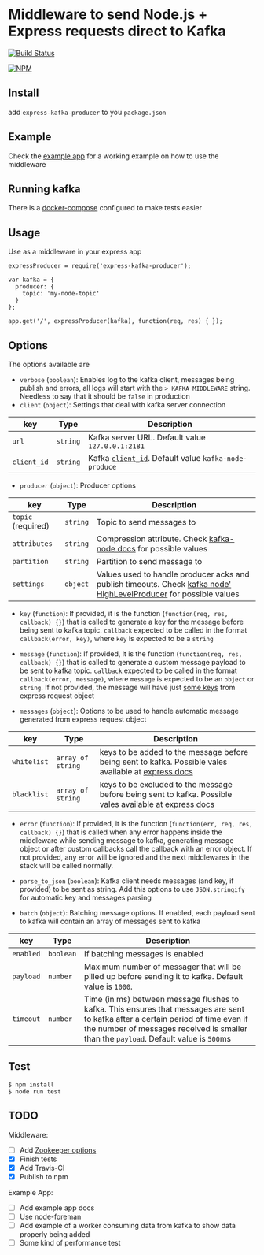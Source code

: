 # Middleware to send Node.js + Express requests direct to Kafka

[![Build Status](https://img.shields.io/travis/felipesabino/express-kafka-producer.svg?style=flat-square)](https://travis-ci.org/felipesabino/express-kafka-producer)

[![NPM](https://nodei.co/npm/express-kafka-producer.png)](https://nodei.co/npm/express-kafka-producer/)

## Install

add `express-kafka-producer` to you `package.json`


## Example

Check the [example app](example/index.js) for a working example on how to use the middleware

## Running kafka

There is a [docker-compose](./DOCKER.md) configured to make tests easier

## Usage

Use as a middleware in your express app

```
expressProducer = require('express-kafka-producer');

var kafka = {
  producer: {
    topic: 'my-node-topic'
  }
};

app.get('/', expressProducer(kafka), function(req, res) { });

```


## Options

The options available are

- `verbose` (`boolean`): Enables log to the kafka client, messages being publish and errors, all logs will start with the `> KAFKA MIDDLEWARE` string. Needless to say that it should be `false` in production
- `client` (`object`): Settings that deal with kafka server connection

key             | Type         | Description
--------------- | -----------  | ---
`url`           | `string`     | Kafka server URL. Default value `127.0.0.1:2181`
`client_id`     | `string`     | Kafka [`client_id`](https://github.com/SOHU-Co/kafka-node/#clientconnectionstring-clientid-zkoptions). Default value `kafka-node-produce`

- `producer` (`object`): Producer options

key                 | Type      | Description
------------------- | --------- | ---
`topic` (required)  | `string`  | Topic to send messages to
`attributes`        | `string`  | Compression attribute. Check [kafka-node docs](https://github.com/SOHU-Co/kafka-node/#sendpayloads-cb-1) for possible values
`partition`         | `string`  | Partition to send message to
`settings`          | `object`  | Values used to handle producer acks and publish timeouts. Check [kafka node' HighLevelProducer](https://github.com/SOHU-Co/kafka-node/blob/7101c4e1818987f4b6f8cf52c7fd5565c11768db/lib/highLevelProducer.js#L37-L38) for possible values

- `key` (`function`): If provided, it is the function (`function(req, res, callback) {}`) that is called to generate a key for the message before being sent to kafka topic. `callback` expected to be called in the format `callback(error, key)`, where `key` is expected to be a `string`


- `message` (`function`): If provided, it is the function (`function(req, res, callback) {}`) that is called to generate a custom message payload to be sent to kafka topic. `callback` expected to be called in the format `callback(error, message)`, where `message` is expected to be an `object` or `string`.
If not provided, the message will have just [some keys](./lib/message.js#L7-L25) from express request object

- `messages` (`object`): Options to be used to handle automatic message generated from express request object

key             | Type                  | Description
--------------- | --------------------  | ---
`whitelist`     | `array of string`     | keys to be added to the message before being sent to kafka. Possible vales available at [express docs](http://expressjs.com/4x/api.html#req)
`blacklist`     | `array of string`     | keys to be excluded to the message before being sent to kafka. Possible vales available at [express docs](http://expressjs.com/4x/api.html#req)

- `error` (`function`): If provided, it is the function (`function(err, req, res, callback) {}`) that is called when any error happens inside the middleware while sending message to kafka, generating message object or after custom callbacks call the callback with an error object. If not provided, any error will be ignored and the next middlewares in the stack will be called normally.

- `parse_to_json` (`boolean`): Kafka client needs messages (and key, if provided) to be sent as string. Add this options to use `JSON.stringify` for automatic key and messages parsing

- `batch` (`object`): Batching message options. If enabled, each payload sent to kafka will contain an array of messages sent to kafka

key                 | Type      | Description
------------------- | --------- | ---
`enabled`           | `boolean` | If batching messages is enabled
`payload`           | `number`  | Maximum number of messager that will be pilled up before sending it to kafka. Default value is `1000`.
`timeout`           | `number`  | Time (in ms) between message flushes to kafka. This ensures that messages are sent to kafka after a certain period of time even if the number of messages received is smaller than the `payload`. Default value is `500`ms


## Test

```
$ npm install
$ node run test
```

## TODO

Middleware:

- [ ] Add [Zookeeper options](https://github.com/SOHU-Co/kafka-node/#clientconnectionstring-clientid-zkoptions)
- [x] Finish tests
- [x] Add Travis-CI
- [x] Publish to npm

Example App:

- [ ] Add example app docs
- [ ] Use node-foreman
- [ ] Add example of a worker consuming data from kafka to show data properly being added
- [ ] Some kind of performance test
